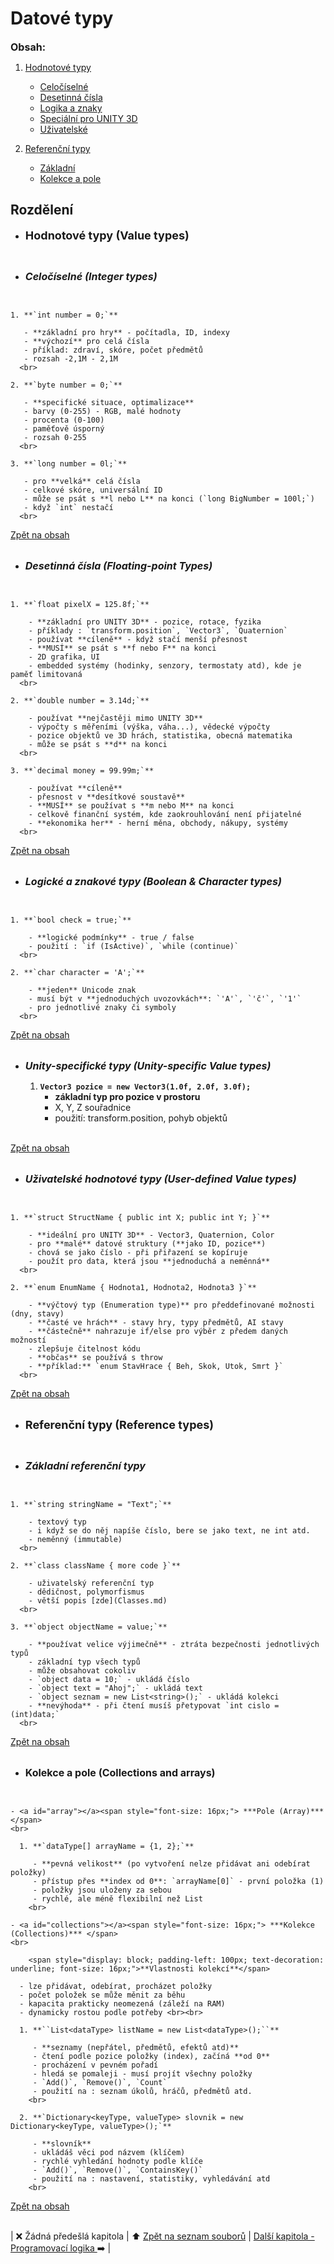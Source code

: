# Datové typy

<a id="summary"></a><span style="font-size: 16px;">**Obsah:**</span>
<!-- TOC -->

1. [Hodnotové typy](#value-types)

    - [Celočíselné](#integer)
    - [Desetinná čísla](#floating-point)
    - [Logika a znaky](#boolean-character-types)
    - [Speciální pro UNITY 3D](#unity-specific-types)
    - [Uživatelské](#user-defined-types)

2. [Referenční typy](#reference-types)

    - [Základní](#basic-reference-types)
    - [Kolekce a pole](#collections-arrays)

<!-- /TOC -->
## Rozdělení

- <a id="value-types"></a><span style="font-size: 18px;"> **Hodnotové typy (Value types)** </span>
<br>

  - <a id="integer"></a><span style="font-size: 16px;"> ***Celočíselné (Integer types)*** </span>
<br>

    1. **`int number = 0;`**
  
       - **základní pro hry** - počítadla, ID, indexy
       - **výchozí** pro celá čísla
       - příklad: zdraví, skóre, počet předmětů
       - rozsah -2,1M - 2,1M
      <br>
  
    2. **`byte number = 0;`**
  
       - **specifické situace, optimalizace**
       - barvy (0-255) - RGB, malé hodnoty
       - procenta (0-100)
       - paměťově úsporný
       - rozsah 0-255
      <br>

    3. **`long number = 0l;`**
  
       - pro **velká** celá čísla
       - celkové skóre, universální ID
       - může se psát s **l nebo L** na konci (`long BigNumber = 100l;`)
       - když `int` nestačí
      <br>

  [Zpět na obsah](#summary)<br><br>
  
  - <a id="floating-point"></a><span style="font-size: 16px;"> ***Desetinná čísla (Floating-point Types)*** </span>
  <br>

    1. **`float pixelX = 125.8f;`**

        - **základní pro UNITY 3D** - pozice, rotace, fyzika
        - příklady : `transform.position`, `Vector3`, `Quaternion`
        - používat **cíleně** - když stačí menší přesnost
        - **MUSÍ** se psát s **f nebo F** na konci
        - 2D grafika, UI
        - embedded systémy (hodinky, senzory, termostaty atd), kde je paměť limitovaná
      <br>

    2. **`double number = 3.14d;`**

        - používat **nejčastěji mimo UNITY 3D**
        - výpočty s měřeními (výška, váha...), vědecké výpočty
        - pozice objektů ve 3D hrách, statistika, obecná matematika
        - může se psát s **d** na konci
      <br>

    3. **`decimal money = 99.99m;`**

        - používat **cíleně**
        - přesnost v **desítkové soustavě**
        - **MUSÍ** se používat s **m nebo M** na konci
        - celkově finanční systém, kde zaokrouhlování není přijatelné
        - **ekonomika her** - herní měna, obchody, nákupy, systémy
      <br>

  [Zpět na obsah](#summary)<br><br>

  - <a id="boolean-character-types"></a><span style="font-size: 16px"> ***Logické a znakové typy (Boolean & Character types)*** </span>
  <br>

    1. **`bool check = true;`**

        - **logické podmínky** - true / false
        - použití : `if (IsActive)`, `while (continue)`
      <br>

    2. **`char character = 'A';`**

        - **jeden** Unicode znak
        - musí být v **jednoduchých uvozovkách**: `'A'`, `'č'`, `'1'`
        - pro jednotlivé znaky či symboly
      <br>

  [Zpět na obsah](#summary)<br><br>

  - <a id="unity-specific-types"></a><span style="font-size: 16px"> ***Unity-specifické typy (Unity-specific Value types)*** </span>

    1. **`Vector3 pozice = new Vector3(1.0f, 2.0f, 3.0f);`**
       - **základní typ pro pozice v prostoru**
       - X, Y, Z souřadnice
       - použití: transform.position, pohyb objektů
      <br>

  [Zpět na obsah](#summary)<br><br>

  - <a id="user-defined-types"></a><span style="font-size: 16px"> ***Uživatelské hodnotové typy (User-defined Value types)*** </span>
  <br>

    1. **`struct StructName { public int X; public int Y; }`**

        - **ideální pro UNITY 3D** - Vector3, Quaternion, Color
        - pro **malé** datové struktury (**jako ID, pozice**)
        - chová se jako číslo - při přiřazení se kopíruje
        - použít pro data, která jsou **jednoduchá a neměnná**
      <br>

    2. **`enum EnumName { Hodnota1, Hodnota2, Hodnota3 }`**

        - **výčtový typ (Enumeration type)** pro předdefinované možnosti (dny, stavy)
        - **časté ve hrách** - stavy hry, typy předmětů, AI stavy
        - **částečně** nahrazuje if/else pro výběr z předem daných možností
        - zlepšuje čitelnost kódu
        - **občas** se používá s throw
        - **příklad:** `enum StavHrace { Beh, Skok, Utok, Smrt }`
      <br>

  [Zpět na obsah](#summary)<br><br>

- <a id="reference-types"></a><span style="font-size: 18px"> **Referenční typy (Reference types)** </span>
<br>

  - <a id="basic-reference-types"></a><span style="font-size: 16px"> ***Základní referenční typy*** </span>
  <br>

    1. **`string stringName = "Text";`**

        - textový typ
        - i když se do něj napíše číslo, bere se jako text, ne int atd.
        - neměnný (immutable)
      <br>

    2. **`class className { more code }`**

        - uživatelský referenční typ
        - dědičnost, polymorfismus
        - větší popis [zde](Classes.md)
      <br>

    3. **`object objectName = value;`**

        - **používat velice výjimečně** - ztráta bezpečnosti jednotlivých typů
        - základní typ všech typů
        - může obsahovat cokoliv
        - `object data = 10;` - ukládá číslo
        - `object text = "Ahoj";` - ukládá text
        - `object seznam = new List<string>();` - ukládá kolekci
        - **nevýhoda** - při čtení musíš přetypovat `int cislo = (int)data;`
      <br>

  [Zpět na obsah](#summary)<br><br>

  - <a id="collections-arrays"></a><span style="font-size: 16px"> **Kolekce a pole (Collections and arrays)** </span>
  <br>

    - <a id="array"></a><span style="font-size: 16px;"> ***Pole (Array)*** </span>
    <br>
  
      1. **`dataType[] arrayName = {1, 2};`**

         - **pevná velikost** (po vytvoření nelze přidávat ani odebírat položky)
         - přístup přes **index od 0**: `arrayName[0]` - první položka (1)
         - položky jsou uloženy za sebou
         - rychlé, ale méně flexibilní než List
        <br>

    - <a id="collections"></a><span style="font-size: 16px;"> ***Kolekce (Collections)*** </span>
    <br>

        <span style="display: block; padding-left: 100px; text-decoration: underline; font-size: 16px;">**Vlastnosti kolekcí**</span>

      - lze přidávat, odebírat, procházet položky
      - počet položek se může měnit za běhu
      - kapacita prakticky neomezená (záleží na RAM)
      - dynamicky rostou podle potřeby <br><br>

      1. **``List<dataType> listName = new List<dataType>();``**

         - **seznamy (nepřátel, předmětů, efektů atd)**
         - čtení podle pozice položky (index), začíná **od 0**
         - procházení v pevném pořadí
         - hledá se pomaleji - musí projít všechny položky
         - `Add()`, `Remove()`, `Count`
         - použití na : seznam úkolů, hráčů, předmětů atd.
        <br>

      2. **`Dictionary<keyType, valueType> slovnik = new Dictionary<keyType, valueType>();`**

         - **slovník**
         - ukládáš věci pod názvem (klíčem)
         - rychlé vyhledání hodnoty podle klíče
         - `Add()`, `Remove()`, `ContainsKey()`
         - použití na : nastavení, statistiky, vyhledávání atd
        <br>

  [Zpět na obsah](#summary)<br><br>

\| ❌ Žádná předešlá kapitola \| ⬆️ [Zpět na seznam souborů](index.md) \| [Další kapitola - Programovací logika ](ControlFlow.md)➡️ \|
